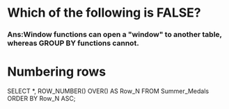 #  Which of the following is FALSE?
### Ans:Window functions can open a "window" to another table, whereas GROUP BY functions cannot.

# Numbering rows
SELECT
  *,
  ROW_NUMBER() OVER() AS Row_N
FROM Summer_Medals
ORDER BY Row_N ASC;

